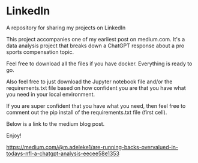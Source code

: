 # LinkedIn
A repository for sharing my projects on LinkedIn

This project accompanies one of my earliest post on medium.com. It's a data analysis project that breaks down a ChatGPT response about a pro sports compensation topic. 

Feel free to download all the files if you have docker. Everything is ready to go. 

Also feel free to just download the Jupyter notebook file and/or the requirements.txt file based on how confident you are that you have what you need in your local environment. 

If you are super confident that you have what you need, then feel free to comment out the pip install of the requirements.txt file (first cell).

Below is a link to the medium blog post. 

Enjoy!

https://medium.com/@m.adeleke1/are-running-backs-overvalued-in-todays-nfl-a-chatgpt-analysis-eecee58e1353
